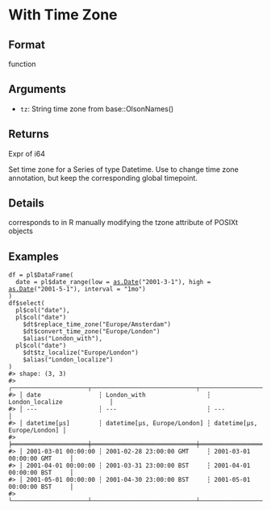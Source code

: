 # With Time Zone

## Format

function

## Arguments

- `tz`: String time zone from base::OlsonNames()

## Returns

Expr of i64

Set time zone for a Series of type Datetime. Use to change time zone annotation, but keep the corresponding global timepoint.

## Details

corresponds to in R manually modifying the tzone attribute of POSIXt objects

## Examples

<pre class='r-example'><code><span class='r-in'><span><span class='va'>df</span> <span class='op'>=</span> <span class='va'>pl</span><span class='op'>$</span><span class='fu'>DataFrame</span><span class='op'>(</span></span></span>
<span class='r-in'><span>  date <span class='op'>=</span> <span class='va'>pl</span><span class='op'>$</span><span class='fu'>date_range</span><span class='op'>(</span>low <span class='op'>=</span> <span class='fu'><a href='https://rdrr.io/r/base/as.Date.html'>as.Date</a></span><span class='op'>(</span><span class='st'>"2001-3-1"</span><span class='op'>)</span>, high <span class='op'>=</span> <span class='fu'><a href='https://rdrr.io/r/base/as.Date.html'>as.Date</a></span><span class='op'>(</span><span class='st'>"2001-5-1"</span><span class='op'>)</span>, interval <span class='op'>=</span> <span class='st'>"1mo"</span><span class='op'>)</span></span></span>
<span class='r-in'><span><span class='op'>)</span></span></span>
<span class='r-in'><span><span class='va'>df</span><span class='op'>$</span><span class='fu'>select</span><span class='op'>(</span></span></span>
<span class='r-in'><span>  <span class='va'>pl</span><span class='op'>$</span><span class='fu'>col</span><span class='op'>(</span><span class='st'>"date"</span><span class='op'>)</span>,</span></span>
<span class='r-in'><span>  <span class='va'>pl</span><span class='op'>$</span><span class='fu'>col</span><span class='op'>(</span><span class='st'>"date"</span><span class='op'>)</span></span></span>
<span class='r-in'><span>    <span class='op'>$</span><span class='va'>dt</span><span class='op'>$</span><span class='fu'>replace_time_zone</span><span class='op'>(</span><span class='st'>"Europe/Amsterdam"</span><span class='op'>)</span></span></span>
<span class='r-in'><span>    <span class='op'>$</span><span class='va'>dt</span><span class='op'>$</span><span class='fu'>convert_time_zone</span><span class='op'>(</span><span class='st'>"Europe/London"</span><span class='op'>)</span></span></span>
<span class='r-in'><span>    <span class='op'>$</span><span class='fu'>alias</span><span class='op'>(</span><span class='st'>"London_with"</span><span class='op'>)</span>,</span></span>
<span class='r-in'><span>  <span class='va'>pl</span><span class='op'>$</span><span class='fu'>col</span><span class='op'>(</span><span class='st'>"date"</span><span class='op'>)</span></span></span>
<span class='r-in'><span>    <span class='op'>$</span><span class='va'>dt</span><span class='op'>$</span><span class='fu'>tz_localize</span><span class='op'>(</span><span class='st'>"Europe/London"</span><span class='op'>)</span></span></span>
<span class='r-in'><span>    <span class='op'>$</span><span class='fu'>alias</span><span class='op'>(</span><span class='st'>"London_localize"</span><span class='op'>)</span></span></span>
<span class='r-in'><span><span class='op'>)</span></span></span>
<span class='r-out co'><span class='r-pr'>#&gt;</span> shape: (3, 3)</span>
<span class='r-out co'><span class='r-pr'>#&gt;</span> ┌─────────────────────┬─────────────────────────────┬─────────────────────────────┐</span>
<span class='r-out co'><span class='r-pr'>#&gt;</span> │ date                ┆ London_with                 ┆ London_localize             │</span>
<span class='r-out co'><span class='r-pr'>#&gt;</span> │ ---                 ┆ ---                         ┆ ---                         │</span>
<span class='r-out co'><span class='r-pr'>#&gt;</span> │ datetime[μs]        ┆ datetime[μs, Europe/London] ┆ datetime[μs, Europe/London] │</span>
<span class='r-out co'><span class='r-pr'>#&gt;</span> ╞═════════════════════╪═════════════════════════════╪═════════════════════════════╡</span>
<span class='r-out co'><span class='r-pr'>#&gt;</span> │ 2001-03-01 00:00:00 ┆ 2001-02-28 23:00:00 GMT     ┆ 2001-03-01 00:00:00 GMT     │</span>
<span class='r-out co'><span class='r-pr'>#&gt;</span> │ 2001-04-01 00:00:00 ┆ 2001-03-31 23:00:00 BST     ┆ 2001-04-01 00:00:00 BST     │</span>
<span class='r-out co'><span class='r-pr'>#&gt;</span> │ 2001-05-01 00:00:00 ┆ 2001-04-30 23:00:00 BST     ┆ 2001-05-01 00:00:00 BST     │</span>
<span class='r-out co'><span class='r-pr'>#&gt;</span> └─────────────────────┴─────────────────────────────┴─────────────────────────────┘</span>
 </code></pre>